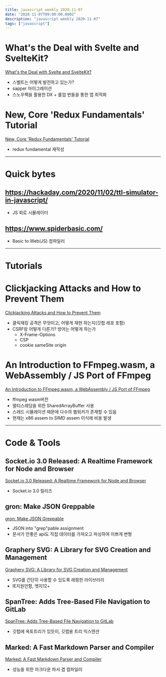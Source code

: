 ```yaml
---
title: javascript weekly 2020-11-07
date: "2020-11-07T09:00:00.000Z"
description: "javascript weekly 2020-11-07"
tags: ["javascript"]
---
```


# What's the Deal with Svelte and SvelteKit?
<a href="https://svelte.dev/blog/whats-the-deal-with-sveltekit" target="_blank">What's the Deal with Svelte and SvelteKit?</a>
- 스벨트는 어떻게 발전하고 있는가?
- sapper 마이그레이션
- 스노우팩을 활용한 DX + 롤업 번들을 통한 앱 최적화

# New, Core 'Redux Fundamentals' Tutorial
<a href="https://redux.js.org/tutorials/fundamentals/part-1-overview" target="_blank">New, Core 'Redux Fundamentals' Tutorial</a>
- redux fundamental 재작성

<hr>

# Quick bytes

## https://hackaday.com/2020/11/02/ttl-simulator-in-javascript/
- JS 회로 시뮬레이터

## https://www.spiderbasic.com/
- Basic to Web(JS) 컴파일러

<hr>

# Tutorials

# Clickjacking Attacks and How to Prevent Them
<a href="https://auth0.com/blog/preventing-clickjacking-attacks/" target="_blank">Clickjacking Attacks and How to Prevent Them</a>
- 클릭재킹 공격은 무엇이고, 어떻게 재현 하는지(깃헙 레포 포함)
- CSRF랑 어떻게 다른가? 방어는 어떻게 하는가
	- X-Frame-Options
	- CSP
	- cookie sameSite origin

# An Introduction to FFmpeg.wasm, a WebAssembly / JS Port of FFmpeg
<a href="https://jeromewu.github.io/ffmpeg-wasm-a-pure-webassembly-javascript-port-of-ffmpeg/" target="_blank">An Introduction to FFmpeg.wasm, a WebAssembly / JS Port of FFmpeg</a>
- ffmpeg wasm버전
- 멀티스레딩을 위한 SharedArrayBuffer 사용
- 스레드 시뮬레이션 때문에 다수의 웹워커가 존재할 수 있음
- 현재는 x86 assem to SIMD assem 이식에 비용 발생

<hr>

# Code & Tools

## Socket.io 3.0 Released: A Realtime Framework for Node and Browser
<a href="https://github.com/socketio/socket.io/releases/tag/3.0.0" target="_blank">Socket.io 3.0 Released: A Realtime Framework for Node and Browser</a>
- Socket.io 3.0 릴리즈

## gron: Make JSON Greppable
<a href="https://github.com/tomnomnom/gron" target="_blank">gron: Make JSON Greppable</a>
- JSON into "grep"pable assignment
- 문서가 안좋은 api도 직접 데이터를 가져오고 파싱하여 이쁘게 변형

## Graphery SVG: A Library for SVG Creation and Management
<a href="https://www.graphery.org/svg/" target="_blank">Graphery SVG: A Library for SVG Creation and Management</a>
- SVG를 간단히 사용할 수 있도록 래핑한 라이브러리
- IE지원안함, 엣지12+

## SpanTree: Adds Tree-Based File Navigation to GitLab
<a href="https://github.com/tavyandy97/span-tree" target="_blank">SpanTree: Adds Tree-Based File Navigation to GitLab</a>
- 깃헙에 옥토트리가 있듯이, 깃랩용 트리 익스텐션

## Marked: A Fast Markdown Parser and Compiler
<a href="https://github.com/markedjs/marked" target="_blank">Marked: A Fast Markdown Parser and Compiler</a>
- 성능을 위한 마크다운 파서 겸 컴파일러
